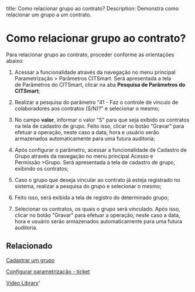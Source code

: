 title: Como relacionar grupo ao contrato?
Description: Demonstra como relacionar um grupo a um contrato.
# Como relacionar grupo ao contrato?

Para relacionar grupo ao contrato, proceder conforme as orientações abaixo:

1.  Acessar a funcionalidade através da navegação
    no menu principal Parametrização > Parâmetros CITSmart. Será apresentada a tela de Parâmetros do
    CITSmart, clicar na aba **Pesquisa de Parâmetros do CITSmart**;

2.  Realizar a pesquisa do parâmetro "41 - Faz o controle de vínculo de
    colaboradores aos contratos (S/N)?" e selecionar o mesmo;

3.  No campo **valor**, informar o valor "S" para que seja exibido os contratos
    na tela de cadastro de grupo. Feito isso, clicar no botão "Gravar" para
    efetuar a operação, neste caso a data, hora e usuário serão armazenados
    automaticamente para uma futura auditoria;

4.  Após configurar o parâmetro, acessar a funcionalidade de Cadastro de
    Grupo através da navegação no menu principal Acesso e
    Permissão \>Grupo. Será apresentada a tela de cadastro de grupo,
    exibindo os contratos;

5.  Caso o grupo que deseja vincular ao contrato já esteja registrado no
    sistema, realizar a pesquisa do grupo e selecionar o mesmo;

6.  Feito isso, será exibida a tela de registro do determinado grupo;

7.  Selecionar os contratos, os quais o grupo será vinculado. Após isso, clicar
    no botão "Gravar" para efetuar a operação, neste caso a data, hora e usuário
    serão armazenados automaticamente para uma futura auditoria.


Relacionado
-------

[Cadastrar um grupo](/pt-br/citsmart-platform-9/initial-settings/access-settings/user/register-groups.html)

[Configurar parametrização - ticket](/pt-br/citsmart-platform-9/platform-administration/parameters-list/configure-parametrization-ticket.html)


<i class='fa fa-youtube-play  fa-2x' style='color:#97ce17;vertical-align: middle;'> </i> [Video Library](https://www.youtube.com/playlist?list=PLB5qK2uzf2RN9wA1DbVHEot2QD2gW8_jq)'

<!-- !!! tip "About"

    <b>Product/Version:</b> CITSmart | 9.00 &nbsp;&nbsp;
    <b>Updated:</b>01/16/2021 – Anna Martins
